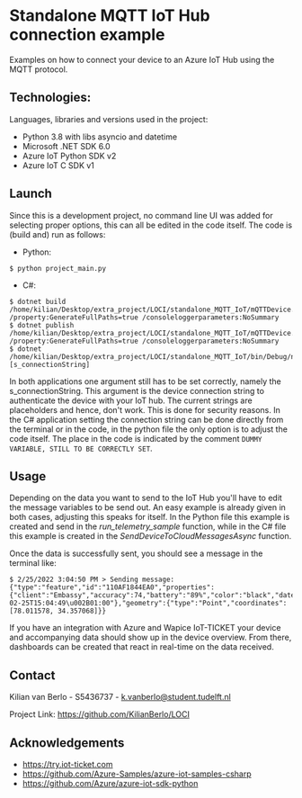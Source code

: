 # Standalone MQTT IoT Hub connection example
Examples on how to connect your device to an Azure IoT Hub using the MQTT protocol.


## Technologies:
Languages, libraries and versions used in the project:
- Python 3.8 with libs asyncio and datetime
- Microsoft .NET SDK 6.0
- Azure IoT Python SDK v2
- Azure IoT C SDK v1


## Launch
Since this is a development project, no command line UI was added for selecting proper options, this can all be edited in the code itself. The code is (build and) run as follows:
- Python:
``` 
$ python project_main.py
 ```
 - C#:
 ```
 $ dotnet build /home/kilian/Desktop/extra_project/LOCI/standalone_MQTT_IoT/mQTTDevice.csproj /property:GenerateFullPaths=true /consoleloggerparameters:NoSummary
 $ dotnet publish /home/kilian/Desktop/extra_project/LOCI/standalone_MQTT_IoT/mQTTDevice.csproj /property:GenerateFullPaths=true /consoleloggerparameters:NoSummary
 $ dotnet /home/kilian/Desktop/extra_project/LOCI/standalone_MQTT_IoT/bin/Debug/net6.0/mQTTDevice.dll [s_connectionString]
 ```

In both applications one argument still has to be set correctly, namely the s_connectionString. This argument is the device connection string to authenticate the device with your IoT hub. The current strings are placeholders and hence, don't work. This is done for security reasons. In the C# application setting the connection string can be done directly from the terminal or in the code, in the python file the only option is to adjust the code itself. The place in the code is indicated by the comment ```DUMMY VARIABLE, STILL TO BE CORRECTLY SET```.


## Usage
Depending on the data you want to send to the IoT Hub you'll have to edit the message variables to be send out. An easy example is already given in both cases, adjusting this speaks for itself. In the Python file this example is created and send in the _run_telemetry_sample_ function, while in the C# file this example is created in the _SendDeviceToCloudMessagesAsync_ function.

Once the data is successfully sent, you should see a message in the terminal like: 
```
$ 2/25/2022 3:04:50 PM > Sending message: {"type":"feature","id":"110AF1844EA0","properties":{"client":"Embassy","accuracy":74,"battery":"89%","color":"black","dateTime":"2022-02-25T15:04:49\u002B01:00"},"geometry":{"type":"Point","coordinates":[78.011578, 34.357068]}}
```
If you have an integration with Azure and Wapice IoT-TICKET your device and accompanying data should show up in the device overview. From there, dashboards can be created that react in real-time on the data received.


## Contact
Kilian van Berlo - S5436737 - k.vanberlo@student.tudelft.nl

Project Link: https://github.com/KilianBerlo/LOCI


## Acknowledgements
- https://try.iot-ticket.com
- https://github.com/Azure-Samples/azure-iot-samples-csharp
- https://github.com/Azure/azure-iot-sdk-python
